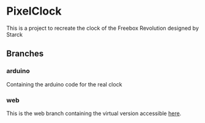 # PixelClock
This is a project to recreate the clock of the Freebox Revolution designed by Starck

## Branches
### arduino
Containing the arduino code for the real clock
### web
This is the web branch containing the virtual version accessible [here](https://6moon9.github.io/StarckClock/).